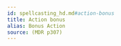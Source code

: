 ```yaml
---
id: spellcasting_hd.md#action-bonus
title: Action bonus
alias: Bonus Action
source: (MDR p307)
---
```


